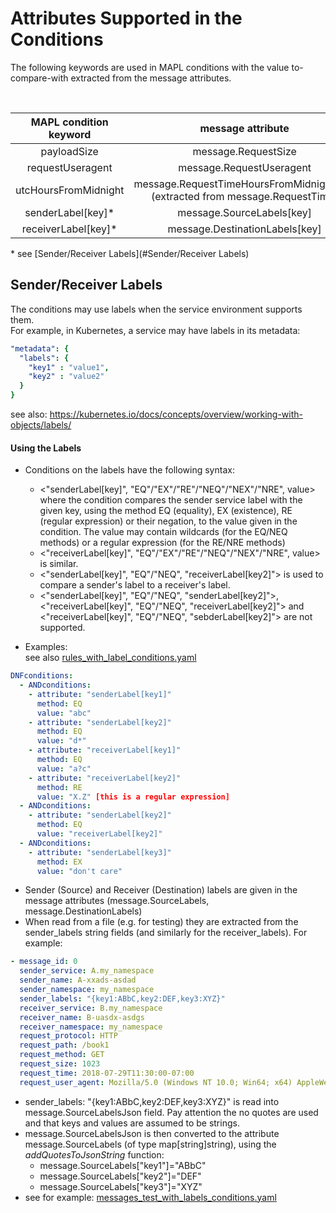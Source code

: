 # Attributes Supported in the Conditions  

The following keywords are used in MAPL conditions with the value to-compare-with extracted from the message attributes.

<br>

| MAPL condition keyword | message attribute |
|:-------:|:-----:|
| payloadSize| message.RequestSize |
| requestUseragent | message.RequestUseragent |
| utcHoursFromMidnight | message.RequestTimeHoursFromMidnightUTC<br>(extracted from message.RequestTime)||
| senderLabel[key]* | message.SourceLabels[key] |
| receiverLabel[key]* | message.DestinationLabels[key] |  

\* see [Sender/Receiver Labels](#Sender/Receiver Labels)

## Sender/Receiver Labels

The conditions may use labels when the service environment supports them.  
For example, in Kubernetes, a service may have labels in its metadata:
```yaml
"metadata": {
  "labels": {
    "key1" : "value1",
    "key2" : "value2"
  }
}
``` 
see also: https://kubernetes.io/docs/concepts/overview/working-with-objects/labels/  
  
  
#### Using the Labels 
* Conditions on the labels have the following syntax:
   - <"senderLabel[key]", "EQ"/"EX"/"RE"/"NEQ"/"NEX"/"NRE", value>  
   where the condition compares the sender service label with the given key, using the method EQ (equality), EX (existence), RE (regular expression) or their negation, 
   to the value given in the condition. The value may contain wildcards (for the EQ/NEQ methods) or a regular expression (for the RE/NRE methods) 
    - <"receiverLabel[key]", "EQ"/"EX"/"RE"/"NEQ"/"NEX"/"NRE", value> is similar.
    - <"senderLabel[key]", "EQ"/"NEQ", "receiverLabel[key2]"> is used to compare a sender's label to a receiver's label. 
    - <"senderLabel[key]", "EQ"/"NEQ", "senderLabel[key2]">, <"receiverLabel[key]", "EQ"/"NEQ", "receiverLabel[key2]"> and <"receiverLabel[key]", "EQ"/"NEQ", "sebderLabel[key2]"> are not supported.

* Examples:  
see also  [rules_with_label_conditions.yaml](https://github.com/octarinesec/MAPL/tree/master/examples/rules_with_label_conditions.yaml)
          

```yaml
DNFconditions:
  - ANDconditions:
    - attribute: "senderLabel[key1]"
      method: EQ
      value: "abc"
    - attribute: "senderLabel[key2]"
      method: EQ
      value: "d*"
    - attribute: "receiverLabel[key1]"
      method: EQ
      value: "a?c"
    - attribute: "receiverLabel[key2]"
      method: RE
      value: "X.Z" [this is a regular expression]
  - ANDconditions:
    - attribute: "senderLabel[key2]"
      method: EQ
      value: "receiverLabel[key2]"
  - ANDconditions:
    - attribute: "senderLabel[key3]"
      method: EX
      value: "don't care"

```

* Sender (Source) and Receiver (Destination) labels are given in the message attributes (message.SourceLabels, message.DestinationLabels) 
* When read from a file (e.g. for testing) they are extracted from the sender_labels string fields (and similarly for the receiver_labels). For example:
```yaml
- message_id: 0
  sender_service: A.my_namespace
  sender_name: A-xxads-asdad
  sender_namespace: my_namespace
  sender_labels: "{key1:ABbC,key2:DEF,key3:XYZ}"
  receiver_service: B.my_namespace
  receiver_name: B-uasdx-asdgs
  receiver_namespace: my_namespace
  request_protocol: HTTP
  request_path: /book1
  request_method: GET
  request_size: 1023
  request_time: 2018-07-29T11:30:00-07:00
  request_user_agent: Mozilla/5.0 (Windows NT 10.0; Win64; x64) AppleWebKit/537.36 (KHTML, like Gecko) Chrome/67.0.3396.99 Safari/537.36
```
  - sender_labels: "{key1:ABbC,key2:DEF,key3:XYZ}" is read into message.SourceLabelsJson field. Pay attention the no quotes are used and that keys and values are assumed to be strings.
  - message.SourceLabelsJson is then converted to the attribute message.SourceLabels (of type map[string]string), using the *addQuotesToJsonString* function:
    - message.SourceLabels["key1"]="ABbC"
    - message.SourceLabels["key2"]="DEF"
    - message.SourceLabels["key3"]="XYZ"
  - see for example:  [messages_test_with_labels_conditions.yaml](https://github.com/octarinesec/MAPL/tree/master/examples/messages_test_with_labels_conditions.yaml)
 
